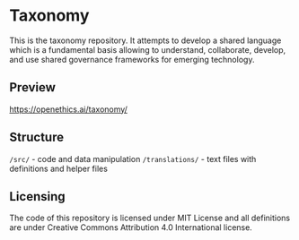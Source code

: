 # Taxonomy
This is the taxonomy repository. It attempts to develop a shared language which is a fundamental basis allowing to understand, collaborate, develop, and use shared governance frameworks for emerging technology.

## Preview
https://openethics.ai/taxonomy/ 
## Structure
`/src/` - code and data manipulation
`/translations/` - text files with definitions and helper files
## Licensing
The code of this repository is licensed under MIT License and all definitions are under Creative Commons Attribution 4.0 International license.
